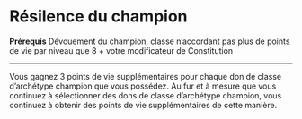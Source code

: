 # Résilence du champion

<p><strong>Prérequis</strong> Dévouement du champion, classe n’accordant pas plus de points de vie par niveau que 8 + votre modificateur de Constitution</p>
<hr>
<p>Vous gagnez 3 points de vie supplémentaires pour chaque don de classe d’archétype champion que vous possédez. Au fur et à mesure que vous continuez à sélectionner des dons de classe d’archétype champion, vous continuez à obtenir des points de vie supplémentaires de cette manière.</p>